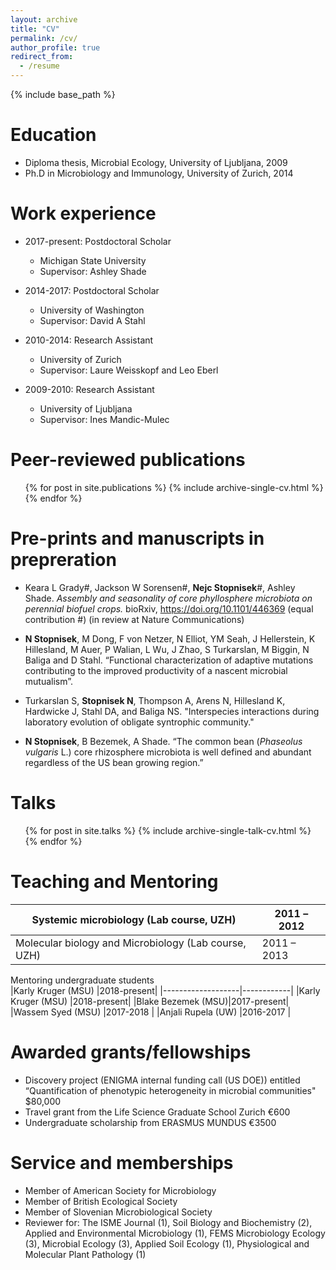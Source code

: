 ```yaml
---
layout: archive
title: "CV"
permalink: /cv/
author_profile: true
redirect_from:
  - /resume
---
```


{% include base_path %}

Education
======
* Diploma thesis, Microbial Ecology, University of Ljubljana, 2009
* Ph.D in Microbiology and Immunology, University of Zurich, 2014

Work experience
======
* 2017-present: Postdoctoral Scholar
  * Michigan State University
  * Supervisor: Ashley Shade

* 2014-2017: Postdoctoral Scholar
  * University of Washington
  * Supervisor: David A Stahl
  
* 2010-2014: Research Assistant
  * University of Zurich
  * Supervisor: Laure Weisskopf and Leo Eberl
  
* 2009-2010: Research Assistant
  * University of Ljubljana
  * Supervisor: Ines Mandic-Mulec

Peer-reviewed publications
======
  <ul>{% for post in site.publications %}
    {% include archive-single-cv.html %}
  {% endfor %}</ul>

Pre-prints and manuscripts in prepreration
====== 

* Keara L Grady#, Jackson W Sorensen#, <b>Nejc Stopnisek</b>#, Ashley Shade. <i>Assembly and seasonality of core phyllosphere microbiota on perennial biofuel crops.</i> bioRxiv, https://doi.org/10.1101/446369 (equal contribution #)  (in review at Nature Communications)

* <b>N Stopnisek</b>, M Dong, F von Netzer, N Elliot, YM Seah, J Hellerstein, K Hillesland, M Auer, P Walian, L Wu, J Zhao, S Turkarslan, M Biggin, N Baliga and D Stahl. “Functional characterization of adaptive mutations contributing to the improved productivity of a nascent microbial mutualism”. 

* Turkarslan S, <b>Stopnisek N</b>, Thompson A, Arens N, Hillesland K, Hardwicke J, Stahl DA, and Baliga NS. "Interspecies interactions during laboratory evolution of obligate syntrophic community."

* <b>N Stopnisek</b>, B Bezemek, A Shade. “The common bean (_Phaseolus vulgaris_ L.) core rhizosphere microbiota is well defined and abundant regardless of the US bean growing region.” 
  
Talks
======
  <ul>{% for post in site.talks %}
    {% include archive-single-talk-cv.html %}
  {% endfor %}</ul>
  
Teaching and Mentoring
======
|Systemic microbiology (Lab course, UZH)              | 2011 – 2012|
|-----------------------------------------------------|------------|
|Molecular biology and Microbiology (Lab course, UZH) | 2011 – 2013|

Mentoring undergraduate students			 
|Karly Kruger (MSU) |2018-present|
|-------------------|------------|
|Karly Kruger (MSU) |2018-present|
|Blake Bezemek (MSU)|2017-present|
|Wassem Syed (MSU)  |2017-2018   |
|Anjali Rupela (UW) |2016-2017   |


Awarded grants/fellowships
======
* Discovery project (ENIGMA internal funding call (US DOE)) entitled “Quantification of phenotypic heterogeneity in microbial communities"   $80,000
* Travel grant from the Life Science Graduate School Zurich   €600
* Undergraduate scholarship from ERASMUS MUNDUS   €3500
  
Service and memberships
======
* Member of American Society for Microbiology
* Member of British Ecological Society
* Member of Slovenian Microbiological Society
* Reviewer for: The ISME Journal (1), Soil Biology and Biochemistry (2), Applied and Environmental Microbiology (1), FEMS Microbiology Ecology (3), Microbial Ecology (3), Applied Soil Ecology (1), Physiological and Molecular Plant Pathology (1)



